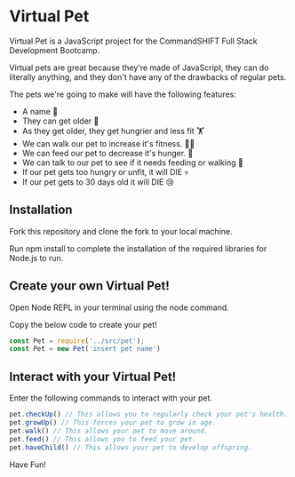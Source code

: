 # Virtual Pet

Virtual Pet is a JavaScript project for the CommandSHIFT Full Stack Development Bootcamp. 

Virtual pets are great because they're made of JavaScript, they can do literally anything, and they don't have any of the drawbacks of regular pets.

The pets we're going to make will have the following features:

- A name 📛
- They can get older 👵
- As they get older, they get hungrier and less fit 🏋️
- We can walk our pet to increase it's fitness. 🏃‍♂️
- We can feed our pet to decrease it's hunger. 🍕
- We can talk to our pet to see if it needs feeding or walking 🚶
- If our pet gets too hungry or unfit, it will DIE 💀
- If our pet gets to 30 days old it will DIE 😢

## Installation

Fork this repository and clone the fork to your local machine.

Run npm install to complete the installation of the required libraries for Node.js to run. 

## Create your own Virtual Pet!

Open Node REPL in your terminal using the node command. 

Copy the below code to create your pet!

```javascript
const Pet = require('../src/pet');
const Pet = new Pet('insert pet name')
```

## Interact with your Virtual Pet! 

Enter the following commands to interact with your pet.

```javascript
pet.checkUp() // This allows you to regularly check your pet's health.
pet.growUp() // This forces your pet to grow in age.
pet.walk() // This allows your pet to move around.
pet.feed() // This allows you to feed your pet.
pet.haveChild() // This allows your pet to develop offspring.
```

Have Fun!